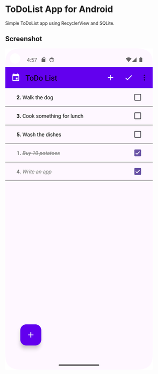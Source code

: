 # ToDoList App for Android
Simple ToDoList app using RecyclerView and SQLite.

Screenshot
------
![Screenshot](screenshot.png)
